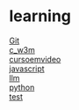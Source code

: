 # learning 
<a href='https://gabrielryanft.github.io/learning/Git/' target='_self' rel='next'>Git</a><br/>
<a href='https://gabrielryanft.github.io/learning/c_w3m/' target='_self' rel='next'>c_w3m</a><br/>
<a href='https://gabrielryanft.github.io/learning/cursoemvideo/' target='_self' rel='next'>cursoemvideo</a><br/>
<a href='https://gabrielryanft.github.io/learning/javascript/' target='_self' rel='next'>javascript</a><br/>
<a href='https://gabrielryanft.github.io/learning/llm/' target='_self' rel='next'>llm</a><br/>
<a href='https://gabrielryanft.github.io/learning/python/' target='_self' rel='next'>python</a><br/>
<a href='https://gabrielryanft.github.io/learning/test' target='_blank' rel='next'>test</a><br/>
